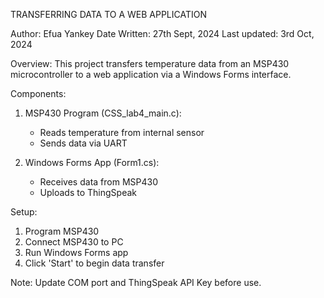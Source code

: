 TRANSFERRING DATA TO A WEB APPLICATION

Author: Efua Yankey
Date Written: 27th Sept, 2024
Last updated: 3rd Oct, 2024

Overview:
This project transfers temperature data from an MSP430 microcontroller to a web application via a Windows Forms interface.

Components:
1. MSP430 Program (CSS_lab4_main.c):
   - Reads temperature from internal sensor
   - Sends data via UART

2. Windows Forms App (Form1.cs):
   - Receives data from MSP430
   - Uploads to ThingSpeak

Setup:
1. Program MSP430
2. Connect MSP430 to PC
3. Run Windows Forms app
4. Click 'Start' to begin data transfer

Note: Update COM port and ThingSpeak API Key before use.
